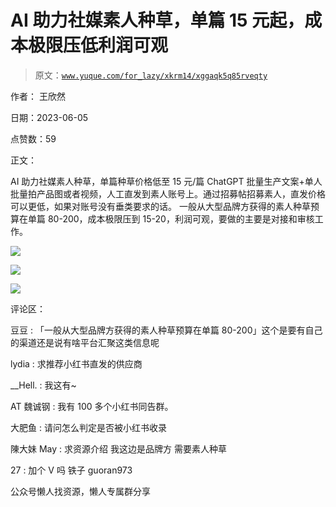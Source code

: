 # AI 助力社媒素人种草，单篇 15 元起，成本极限压低利润可观

> 原文：[`www.yuque.com/for_lazy/xkrm14/xggaqk5q85rveqty`](https://www.yuque.com/for_lazy/xkrm14/xggaqk5q85rveqty)

作者： 王欣然

日期：2023-06-05

点赞数：59

正文：

AI 助力社媒素人种草，单篇种草价格低至 15 元/篇 ChatGPT 批量生产文案+单人批量拍产品图或者视频，人工直发到素人账号上。通过招募帖招募素人，直发价格可以更低，如果对账号没有垂类要求的话。 一般从大型品牌方获得的素人种草预算在单篇 80-200，成本极限压到 15-20，利润可观，要做的主要是对接和审核工作。

![](img/08f806470d0c3aeaf10f59f0bd391e4d.png)

![](img/3379c5473de5b6ffc69b6d3591689db9.png)

![](img/6c06a47dd7cff770849871ddfe229279.png)

评论区：

豆豆 : 「一般从大型品牌方获得的素人种草预算在单篇 80-200」这个是要有自己的渠道还是说有啥平台汇聚这类信息呢

lydia : 求推荐小红书直发的供应商

__Hell. : 我这有~

AT 魏诚钢 : 我有 100 多个小红书同告群。

大肥鱼 : 请问怎么判定是否被小红书收录

陳大妹 May : 求资源介绍 我这边是品牌方 需要素人种草

27 : 加个 V 吗 铁子 guoran973

公众号懒人找资源，懒人专属群分享


